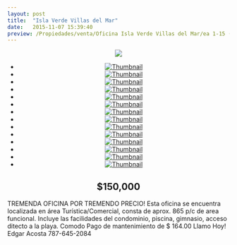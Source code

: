 ```yaml
---
layout: post
title:  "Isla Verde Villas del Mar"
date:   2015-11-07 15:39:40
preview: /Propiedades/venta/Oficina Isla Verde Villas del Mar/ea 1-15 (11).JPG
---
```


<center>
	<div class="mainImg">
		<img src="/Edweb/Propiedades/venta/Oficina Isla Verde Villas del Mar/ea 1-15 (11).JPG" class="custom">
	</div>
	<!--aqui comienza las fotos pequeñas -->
	<ul class="thumbnails">
	  <li>
	    <a href="/Edweb/Propiedades/venta/Oficina Isla Verde Villas del Mar/ea 1-15 (11).JPG">
	      <img class="tumbnails" src="/Edweb/Propiedades/venta/Oficina Isla Verde Villas del Mar/ea 1-15 (11).JPG" alt="Thumbnail">
	    </a>
	  </li>
	  <li>
	    <a href="/Edweb/Propiedades/venta/Oficina Isla Verde Villas del Mar/ea 1-15 (1).JPG">
	      <img class="tumbnails" src="/Edweb/Propiedades/venta/Oficina Isla Verde Villas del Mar/ea 1-15 (1).JPG" alt="Thumbnail">
	    </a>
	  </li>
	  <li>
	    <a href="/Edweb/Propiedades/venta/Oficina Isla Verde Villas del Mar/ea 1-15 (2).JPG">
	      <img class="tumbnails" src="/Edweb/Propiedades/venta/Oficina Isla Verde Villas del Mar/ea 1-15 (2).JPG" alt="Thumbnail">
	    </a>
	  </li>
	  <li>
	    <a href="/Edweb/Propiedades/venta/Oficina Isla Verde Villas del Mar/ea 1-15 (3).JPG">
	      <img class="tumbnails" src="/Edweb/Propiedades/venta/Oficina Isla Verde Villas del Mar/ea 1-15 (3).JPG" alt="Thumbnail">
	    </a>
	  </li>
	  <li>
	    <a href="/Edweb/Propiedades/venta/Oficina Isla Verde Villas del Mar/ea 1-15 (4).JPG">
	      <img class="tumbnails" src="/Edweb/Propiedades/venta/Oficina Isla Verde Villas del Mar/ea 1-15 (4).JPG" alt="Thumbnail">
	    </a>
	  </li>
	  <li>
	    <a href="/Edweb/Propiedades/venta/Oficina Isla Verde Villas del Mar/ea 1-15 (5).JPG">
	      <img class="tumbnails" src="/Edweb/Propiedades/venta/Oficina Isla Verde Villas del Mar/ea 1-15 (5).JPG" alt="Thumbnail">
	    </a>
	  </li>
	  <li>
	    <a href="/Edweb/Propiedades/venta/Oficina Isla Verde Villas del Mar/ea 1-15 (6).JPG">
	      <img class="tumbnails" src="/Edweb/Propiedades/venta/Oficina Isla Verde Villas del Mar/ea 1-15 (6).JPG" alt="Thumbnail">
	    </a>
	  </li>
		<li>
	    <a href="/Edweb/Propiedades/venta/Oficina Isla Verde Villas del Mar/ea 1-15 (7).JPG">
	      <img class="tumbnails" src="/Edweb/Propiedades/venta/Oficina Isla Verde Villas del Mar/ea 1-15 (7).JPG" alt="Thumbnail">
	    </a>
	  </li>
		<li>
	    <a href="/Edweb/Propiedades/venta/Oficina Isla Verde Villas del Mar/ea 1-15 (8).JPG">
	      <img class="tumbnails" src="/Edweb/Propiedades/venta/Oficina Isla Verde Villas del Mar/ea 1-15 (8).JPG" alt="Thumbnail">
	    </a>
	  </li>
		<li>
	    <a href="/Edweb/Propiedades/venta/Oficina Isla Verde Villas del Mar/ea 1-15 (9).JPG">
	      <img class="tumbnails" src="/Edweb/Propiedades/venta/Oficina Isla Verde Villas del Mar/ea 1-15 (9).JPG" alt="Thumbnail">
	    </a>
	  </li>
		<li>
	    <a href="/Edweb/Propiedades/venta/Oficina Isla Verde Villas del Mar/ea 1-15 (10).JPG">
	      <img class="tumbnails" src="/Edweb/Propiedades/venta/Oficina Isla Verde Villas del Mar/ea 1-15 (10).JPG" alt="Thumbnail">
	    </a>
	  </li>
		<li>
	    <a href="/Edweb/Propiedades/venta/Oficina Isla Verde Villas del Mar/ea 1-15 (12).JPG">
	      <img class="tumbnails" src="/Edweb/Propiedades/venta/Oficina Isla Verde Villas del Mar/ea 1-15 (12).JPG" alt="Thumbnail">
	    </a>
	  </li>
		<li>
	    <a href="/Edweb/Propiedades/venta/Oficina Isla Verde Villas del Mar/ea 1-15 (13).JPG">
	      <img class="tumbnails" src="/Edweb/Propiedades/venta/Oficina Isla Verde Villas del Mar/ea 1-15 (13).JPG" alt="Thumbnail">
	    </a>
	  </li>
		<li>
	    <a href="/Edweb/Propiedades/venta/Oficina Isla Verde Villas del Mar/ea 1-15 (14).JPG">
	      <img class="tumbnails" src="/Edweb/Propiedades/venta/Oficina Isla Verde Villas del Mar/ea 1-15 (14).JPG" alt="Thumbnail">
	    </a>
	  </li>
	</ul>
	<script src="https://ajax.googleapis.com/ajax/libs/jquery/1.9.1/jquery.min.js"></script>
	<script type="text/javascript" src="/Edweb/js/jquery.simpleGal.js"></script>
	<script>
		$(document).ready(function () {
			$('.thumbnails').simpleGal({
				mainImage: '.custom'
			});
		});
	</script>
</center>

<center><h2>$150,000</h2></center>

TREMENDA OFICINA POR TREMENDO PRECIO! Esta oficina se encuentra localizada en área Turística/Comercial, consta de aprox. 865 p/c de area funcional. Incluye las facilidades del condominio, piscina, gimnasio, acceso ditecto a la playa. Comodo Pago de mantenimiento de $ 164.00 Llamo Hoy! Edgar Acosta 787-645-2084

